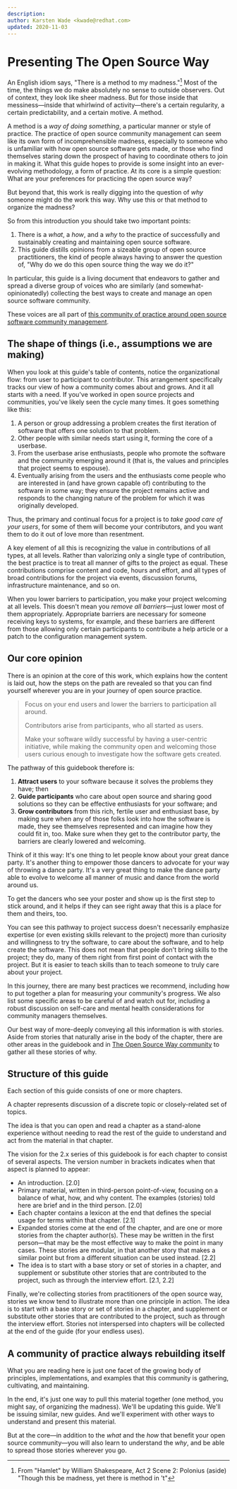 ```yaml
---
description: 
author: Karsten Wade <kwade@redhat.com>
updated: 2020-11-03
---
```


# Presenting The Open Source Way

An English idiom says, "There is a method to my madness."[^hamlet]
Most of the time, the things we do make absolutely no sense to outside observers.
Out of context, they look like sheer madness.
But for those inside that messiness—inside that whirlwind of activity—there's a certain regularity, a certain predictability, and a certain motive.
A method.

A method is a *way of doing something*, a particular manner or style of practice.
The practice of open source community management can seem like its own form of incomprehensible madness, especially to someone who is unfamiliar with how open source software gets made, or those who find themselves staring down the prospect of having to coordinate others to join in making it.
What this guide hopes to provide is some insight into an ever-evolving methodology, a form of practice.
At its core is a simple question: What are your preferences for practicing the open source way?

But beyond that, this work is really digging into the question of *why* someone might do the work this way. Why use this or that method to organize the madness?

So from this introduction you should take two important points:

1. There is a *what*, a *how*, and a *why* to the practice of successfully and sustainably creating and maintaining open source software.
1. This guide distills opinions from a sizeable group of open source practitioners, the kind of people always having to answer the question of, "Why do we do this open source thing the way we do it?"

In particular, this guide is a living document that endeavors to gather and spread a diverse group of voices who are similarly (and somewhat-opinionatedly) collecting the best ways to create and manage an open source software community.

These voices are all part of [this community of practice around open source software community management](https://theopensourceway.org).

## The shape of things (i.e., assumptions we are making)
When you look at this guide's table of contents, notice the organizational flow: from user to participant to contributor.
This arrangement specifically tracks our view of how a community comes about and grows.
And it all starts with a need. If you've worked in open source projects and communities, you've likely seen the cycle many times.
It goes something like this:

1. A person or group addressing a problem creates the first iteration of software that offers one solution to that problem.
1. Other people with similar needs start using it, forming the core of a userbase.
1. From the userbase arise enthusiasts, people who promote the software and the community emerging around it (that is, the values and principles that project seems to espouse).
1. Eventually arising from the users and the enthusiasts come people who are interested in (and have grown capable of) contributing to the software in some way; they ensure the project remains active and responds to the changing nature of the problem for which it was originally developed.

Thus, the primary and continual focus for a project is to *take good care of your users*, for some of them will become your contributors, and you want them to do it out of love more than resentment.

A key element of all this is recognizing the value in contributions of all types, at all levels.
Rather than valorizing only a single type of contribution, the best practice is to treat all manner of gifts to the project as equal.
These contributions comprise content and code, hours and effort, and all types of broad contributions for the project via events, discussion forums, infrastructure maintenance, and so on.

When you lower barriers to participation, you make your project welcoming at all levels.
This doesn't mean you *remove all barriers*—just lower most of them appropriately.
Appropriate barriers are necessary for someone receiving keys to systems, for example, and these barriers are different from those allowing only certain participants to contribute a help article or a patch to the configuration management system.

## Our core opinion
There is an opinion at the core of this work, which explains how the content is laid out, how the steps on the path are revealed so that you can find yourself wherever you are in your journey of open source practice.

> Focus on your end users and lower the barriers to participation all around.
>
> Contributors arise from participants, who all started as users.
>
> Make your software wildly successful by having a user-centric initiative, while making the community open and welcoming those users curious enough to investigate how the software gets created.

The pathway of this guidebook therefore is:

1. **Attract users** to your software because it solves the problems they have; then
1. **Guide participants** who care about open source and sharing good solutions so they can be effective enthusiasts for your software; and
1. **Grow contributors** from this rich, fertile user and enthusiast base, by making sure when any of those folks look into how the software is made, they see themselves represented and can imagine how they could fit in, too. Make sure when they get to the contributor party, the barriers are clearly lowered and welcoming.

Think of it this way: It's one thing to let people know about your great dance party.
It's another thing to empower those dancers to advocate for your way of throwing a dance party.
It's a very great thing to make the dance party able to evolve to welcome all manner of music and dance from the world around us.

To get the dancers who see your poster and show up is the first step to stick around, and it helps if they can see right away that this is a place for them and theirs, too.

You can see this pathway to project success doesn't necessarily emphasize expertise (or even existing skills relevant to the project) more than curiosity and willingness to try the software, to care about the software, and to help create the software.
This does not mean that people don't bring skills to the project; they do, many of them right from first point of contact with the project.
But it is easier to teach skills than to teach someone to truly care about your project.

In this journey, there are many best practices we recommend, including how to put together a plan for measuring your community's progress.
We also list some specific areas to be careful of and watch out for, including a robust discussion on self-care and mental health considerations for community managers themselves.

Our best way of more-deeply conveying all this information is with stories.
Aside from stories that naturally arise in the body of the chapter, there are other areas in the guidebook and in [The Open Source Way community](https://theopensourceway.org) to gather all these stories of why.

## Structure of this guide
Each section of this guide consists of one or more chapters.

A chapter represents discussion of a discrete topic or closely-related set of topics.

The idea is that you can open and read a chapter as a stand-alone experience without needing to read the rest of the guide to understand and act from the material in that chapter.

The vision for the 2.x series of this guidebook is for each chapter to consist of several aspects. The version number in brackets indicates when that aspect is planned to appear:

* An introduction. \[2.0\]
* Primary material, written in third-person point-of-view, focusing on a balance of what, how, and why content. The examples (stories) told here are brief and in the third person. \[2.0\]
* Each chapter contains a lexicon at the end that defines the special usage for terms within that chapter. \[2.1\]
* Expanded stories come at the end of the chapter, and are one or more stories from the chapter author(s). These may be written in the first person—that may be the most effective way to make the point in many cases. These stories are modular, in that another story that makes a similar point but from a different situation can be used instead. \[2.2\]
* The idea is to start with a base story or set of stories in a chapter, and supplement or substitute other stories that are contributed to the project, such as through the interview effort. \[2.1, 2.2\]

Finally, we're collecting stories from practitioners of the open source way, stories we know tend to illustrate more than one principle in action. The idea is to start with a base story or set of stories in a chapter, and supplement or substitute other stories that are contributed to the project, such as through the interview effort. Stories not interspersed into chapters will be collected at the end of the guide (for your endless uses).

## A community of practice always rebuilding itself
What you are reading here is just one facet of the growing body of principles, implementations, and examples that this community is gathering, cultivating, and maintaining.

In the end, it's just one way to pull this material together (one method, you might say, of organizing the madness). We'll be updating this guide. We'll be issuing similar, new guides. And we'll experiment with other ways to understand and present this material.

But at the core—in addition to the *what* and the *how* that benefit your open source community—you will also learn to understand the *why*, and be able to spread those stories wherever you go.

[^hamlet]: From "Hamlet" by William Shakespeare, Act 2 Scene 2: Polonius (aside) "Though this be madness, yet there is method in 't"
